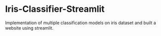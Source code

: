 # Iris-Classifier-Streamlit
Implementation of multiple classification models on iris dataset and built a website using streamlit.
